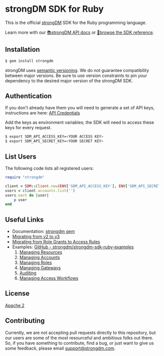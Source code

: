 # strongDM SDK for Ruby

This is the official [strongDM](https://www.strongdm.com/) SDK for the Ruby
programming language.

Learn more with our [📚strongDM API docs](https://www.strongdm.com/docs/api/) or
[📓browse the SDK reference](https://www.rubydoc.info/gems/strongdm).

## Installation

```bash
$ gem install strongdm
```

strongDM uses [semantic versioning](https://semver.org/). We do not guarantee
compatibility between major versions. Be sure to use version constraints to pin
your dependency to the desired major version of the strongDM SDK.

## Authentication

If you don't already have them you will need to generate a set of API keys,
instructions are here: [API
Credentials](https://www.strongdm.com/docs/admin-guide/api-credentials/)

Add the keys as environment variables; the SDK will need to access these keys
for every request.

```bash
$ export SDM_API_ACCESS_KEY=<YOUR ACCESS KEY>
$ export SDM_API_SECRET_KEY=<YOUR SECRET KEY>
```

## List Users

The following code lists all registered users:

```ruby
require "strongdm"

client = SDM::Client.new(ENV['SDM_API_ACCESS_KEY'], ENV['SDM_API_SECRET_KEY'])
users = client.accounts.list('')
users.each do |user|
	p user
end
```

## Useful Links

- Documentation: [strongdm gem](https://www.rubydoc.info/gems/strongdm)
- [Migrating from v2 to v3](https://github.com/strongdm/strongdm-sdk-ruby/releases/tag/v3.0.0)
- [Migrating from Role Grants to Access Rules](https://github.com/strongdm/strongdm-sdk-ruby/wiki/Migrating-from-Role-Grants-to-Access-Rules)
- Examples: [GitHub - strongdm/strongdm-sdk-ruby-examples](https://github.com/strongdm/strongdm-sdk-ruby-examples)
  1.  [Managing Resources](https://github.com/strongdm/strongdm-sdk-ruby-examples/tree/master/1_managing_resources)
  2.  [Managing Accounts](https://github.com/strongdm/strongdm-sdk-ruby-examples/tree/master/2_managing_accounts)
  3.  [Managing Roles](https://github.com/strongdm/strongdm-sdk-ruby-examples/tree/master/3_managing_roles)
  4.  [Managing Gateways](https://github.com/strongdm/strongdm-sdk-ruby-examples/tree/master/4_managing_gateways)
  5.  [Auditing](https://github.com/strongdm/strongdm-sdk-ruby-examples/tree/master/5_auditing)
  6.  [Managing Access Workflows](https://github.com/strongdm/strongdm-sdk-ruby-examples/tree/master/6_managing_workflows)

## License

[Apache 2](https://github.com/strongdm/strongdm-sdk-ruby/blob/master/LICENSE)

## Contributing

Currently, we are not accepting pull requests directly to this repository, but
our users are some of the most resourceful and ambitious folks out there. So, if
you have something to contribute, find a bug, or just want to give us some
feedback, please email <support@strongdm.com>.
